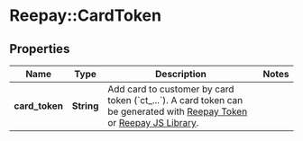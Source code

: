 # Reepay::CardToken

## Properties
Name | Type | Description | Notes
------------ | ------------- | ------------- | -------------
**card_token** | **String** | Add card to customer by card token (&#x60;ct_...&#x60;). A card token can be generated with [Reepay Token](https://docs.reepay.com/token/) or [Reepay JS Library](https://docs.reepay.com/js/). | 


